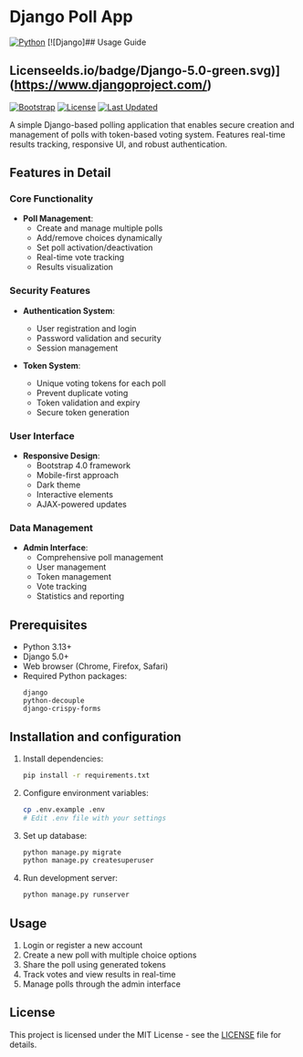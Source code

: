 # Django Poll App

[![Python](https://img.shields.io/badge/Python-3.13-blue.svg)](https://www.python.org/)
[![Django]## Usage Guide


## Licenseelds.io/badge/Django-5.0-green.svg)](https://www.djangoproject.com/)
[![Bootstrap](https://img.shields.io/badge/Bootstrap-4.0-purple.svg)](https://getbootstrap.com/)
[![License](https://img.shields.io/badge/License-MIT-yellow.svg)](https://opensource.org/licenses/MIT)
[![Last Updated](https://img.shields.io/badge/Last%20Updated-May%202025-brightgreen.svg)](https://github.com/yourusername/poll_app)

A simple Django-based polling application that enables secure creation and management of polls with token-based voting system. Features real-time results tracking, responsive UI, and robust authentication.

## Features in Detail

### Core Functionality
- **Poll Management**:
  - Create and manage multiple polls
  - Add/remove choices dynamically
  - Set poll activation/deactivation
  - Real-time vote tracking
  - Results visualization

### Security Features
- **Authentication System**:
  - User registration and login
  - Password validation and security
  - Session management
  
- **Token System**:
  - Unique voting tokens for each poll
  - Prevent duplicate voting
  - Token validation and expiry
  - Secure token generation

### User Interface
- **Responsive Design**:
  - Bootstrap 4.0 framework
  - Mobile-first approach
  - Dark theme
  - Interactive elements
  - AJAX-powered updates

### Data Management
- **Admin Interface**:
  - Comprehensive poll management
  - User management
  - Token management
  - Vote tracking
  - Statistics and reporting

## Prerequisites

- Python 3.13+
- Django 5.0+
- Web browser (Chrome, Firefox, Safari)
- Required Python packages:
  ```
  django
  python-decouple
  django-crispy-forms
  ```

## Installation and configuration

1. Install dependencies:
   ```bash
   pip install -r requirements.txt
   ```

2. Configure environment variables:
   ```bash
   cp .env.example .env
   # Edit .env file with your settings
   ```

3. Set up database:
   ```bash
   python manage.py migrate
   python manage.py createsuperuser
   ```

4. Run development server:
   ```bash
   python manage.py runserver
   ```

## Usage

1. Login or register a new account
2. Create a new poll with multiple choice options
3. Share the poll using generated tokens
4. Track votes and view results in real-time
5. Manage polls through the admin interface

## License

This project is licensed under the MIT License - see the [LICENSE](LICENSE) file for details.